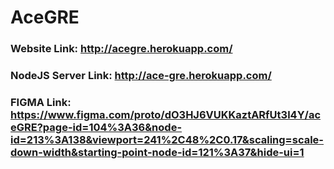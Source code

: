 # AceGRE

### Website Link: http://acegre.herokuapp.com/

### NodeJS Server Link: http://ace-gre.herokuapp.com/

### FIGMA Link: https://www.figma.com/proto/dO3HJ6VUKKaztARfUt3l4Y/aceGRE?page-id=104%3A36&node-id=213%3A138&viewport=241%2C48%2C0.17&scaling=scale-down-width&starting-point-node-id=121%3A37&hide-ui=1
